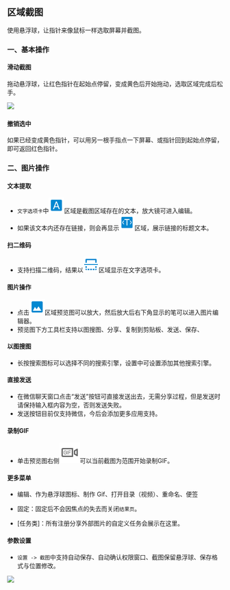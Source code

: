 ## 区域截图
使用悬浮球，让指针来像鼠标一样选取屏幕并截图。

### 一、基本操作

#### 滑动截图

拖动悬浮球，让红色指针在起始点停留，变成黄色后开始拖动，选取区域完成后松手。

![](http://ww1.sinaimg.cn/large/6b1dd0a7ly1fzr8gvak82j20u00mlaeu.jpg)
#### 撤销选中

如果已经变成黄色指针，可以用另一根手指点一下屏幕、或指针回到起始点停留，即可返回红色指针。

### 二、图片操作
#### 文本提取

* `文字选项卡`中![](../assets/circle_key_word.png)区域是截图区域存在的文本，放大镜可进入编辑。
* 如果该文本内还存在链接，则会再显示![](../assets/circle_key_web_title.png)区域，展示链接的标题文本。

#### 扫二维码

* 支持扫描二维码，结果以![](../assets/circle_key_code.png)区域显示在文字选项卡。

#### 图片操作

* 点击![](../assets/circle_key_pic.png)区域预览图可以放大，然后放大后右下角显示的笔可以进入图片编辑器。
* 预览图下方工具栏支持以图搜图、分享、复制到剪贴板、发送、保存、

#### 以图搜图
* 长按搜索图标可以选择不同的搜索引擎，设置中可设置添加其他搜索引擎。

#### 直接发送
* 在微信聊天窗口点击“发送”按钮可直接发送出去，无需分享过程，但是发送时请保持输入框内容为空，否则发送失败。
* 发送按钮目前仅支持微信，今后会添加更多应用支持。

#### 录制GIF
* 单击预览图右侧![](../assets/toolbar_screenrecorder_gif.png)可以当前截图为范围开始录制GIF。

#### 更多菜单

* 编辑、作为悬浮球图标、制作 Gif、打开目录（视频）、重命名、便签

* 固定：固定后不会因焦点的失去而关闭`结果页`。
* [任务类]：所有注册分享外部图片的自定义任务会展示在这里。

#### 参数设置

* `设置 -> 截图`中支持自动保存、自动确认权限窗口、截图保留悬浮球、保存格式与位置修改。

![](http://ww1.sinaimg.cn/large/6b1dd0a7ly1fzr8kk11mij20u01hcamc.jpg)

